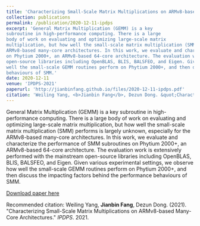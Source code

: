 ```yaml
---
title: 'Characterizing Small-Scale Matrix Multiplications on ARMv8-based Many-Core Architectures'
collection: publications
permalink: /publication/2020-12-11-ipdps
excerpt: 'General Matrix Multiplication (GEMM) is a key
subroutine in high-performance computing. There is a large
body of work on evaluating and optimizing large-scale matrix
multiplication, but how well the small-scale matrix multiplication (SMM) performs is largely unknown, especially for the
ARMv8-based many-core architectures. In this work, we evaluate and characterize the performance of SMM subroutines
on Phytium 2000+, an ARMv8-based 64-core architecture. The evaluation work is extensively performed with the mainstream
open-source libraries including OpenBLAS, BLIS, BALSFEO, and Eigen. Given various experimental settings, we observe how
well the small-scale GEMM routines perform on Phytium 2000+, and then discuss the impacting factors behind the performance
behaviours of SMM.'
date: 2020-12-11
venue: 'IPDPS-2021'
paperurl: 'http://jianbinfang.github.io/files/2020-12-11-ipdps.pdf'
citation: 'Weiling Yang, <b>Jianbin Fang</b>, Dezun Dong. &quot;Characterizing Small-Scale Matrix Multiplications on ARMv8-based Many-Core Architectures.&quot; <i>IPDPS</i>. 2021.'
---
```

General Matrix Multiplication (GEMM) is a key
subroutine in high-performance computing. There is a large
body of work on evaluating and optimizing large-scale matrix
multiplication, but how well the small-scale matrix multiplication (SMM) performs is largely unknown, especially for the
ARMv8-based many-core architectures. In this work, we evaluate and characterize the performance of SMM subroutines
on Phytium 2000+, an ARMv8-based 64-core architecture. The evaluation work is extensively performed with the mainstream
open-source libraries including OpenBLAS, BLIS, BALSFEO, and Eigen. Given various experimental settings, we observe how
well the small-scale GEMM routines perform on Phytium 2000+, and then discuss the impacting factors behind the performance
behaviours of SMM.

[Download paper here](http://jianbinfang.github.io/files/2020-12-11-ipdps.pdf)

Recommended citation: Weiling Yang, <b>Jianbin Fang</b>, Dezun Dong. (2021). "Characterizing Small-Scale Matrix Multiplications on ARMv8-based Many-Core Architectures." <i>IPDPS</i>. 2021. 
